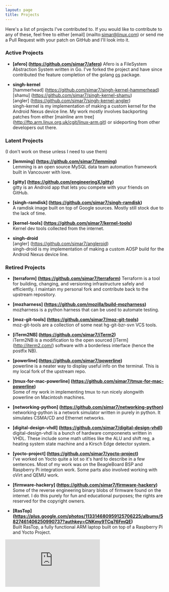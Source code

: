 ```yaml
---
layout: page
title: Projects
---
```


Here's a list of projects I've contributed to. If you would like to contribute to any of these, feel free to either [email] (mailto:simar@linux.com) or send me a Pull Request with your patch on GitHub and I'll look into it.

### Active Projects

* **[afero] (https://github.com/simar7/afero)**
Afero is a FileSystem Abstraction System written in Go. I've forked the project and have since contributed the feature completion of the golang [os](https://golang.org/pkg/os) package.

* **singh-kernel**    
[hammerhead] (https://github.com/simar7/singh-kernel-hammerhead)    
[shamu] (https://github.com/simar7/singh-kernel-shamu)        
[angler] (https://github.com/simar7/singh-kernel-angler)    
singh-kernel is my implementation of making a custom kernel for the Android Nexus device line. My work mostly involves backporting patches from either [mainline arm tree] (http://ftp.arm.linux.org.uk/cgit/linux-arm.git) or sideporting from other developers out there.

### Latent Projects
(I don't work on these unless I need to use them)

* **[lemming] (https://github.com/simar7/lemming)**    
Lemming is an open source MySQL data team automation framework built in Vancouver with love.

* **[gitty] (https://github.com/engineeringX/gitty)**    
gitty is an Android app that lets you compete with your friends on GitHub.

* **[singh-ramdisk] (https://github.com/simar7/singh-ramdisk)**    
A ramdisk image built on top of Google sources. Mostly still stock due to the lack of time.

* **[kernel-tools] (https://github.com/simar7/kernel-tools)**    
Kernel dev tools collected from the internet.

* **singh-droid**      
[angler] (https://github.com/simar7/angleroid)        
singh-droid is my implementation of making a custom AOSP build for the Android Nexus device line.

### Retired Projects

* **[terraform] (https://github.com/simar7/terraform)**
Terraform is a tool for building, changing, and versioning infrastructure safely and efficiently. I maintain my personal fork and contribute back to the upstream repository.

* **[mozharness] (https://github.com/mozilla/build-mozharness)**    
mozharness is a python harness that can be used to automate testing.

* **[moz-git-tools] (https://github.com/simar7/moz-git-tools)**    
moz-git-tools are a collection of some neat hg-git-bzr-svn VCS tools.

* **[iTerm2NB] (https://github.com/simar7/iTerm2)**    
iTerm2NB is a modification to the open sourced [iTerm] (http://iterm2.com/) software with a borderless interface (hence the postfix NB).

* **[powerline] (https://github.com/simar7/powerline)**     
powerline is a neater way to display useful info on the terminal. This is my local fork of the upstream repo.

* **[tmux-for-mac-powerline] (https://github.com/simar7/tmux-for-mac-powerline)**     
Some of my work in implementing tmux to run nicely alongwith powerline on Macintosh machines.

* **[networking-python] (https://github.com/simar7/networking-python)**    
networking-python is a network simulator written in purely in python. It simulates CSMA/CD and Ethernet networks.

* **[digital-design-vhdl] (https://github.com/simar7/digital-design-vhdl)**     
digital-design-vhdl is a bunch of hardware componenets written in VHDL. These include some math utilties like the ALU and shift reg, a heating system state machine and a Kirsch Edge detector system.

* **[yocto-project] (https://github.com/simar7/yocto-project)**    
I've worked on Yocto quite a lot so it's hard to describe in a few sentences. Most of my work was on the BeagleBoard BSP and Raspberry Pi integration work. Some parts also involved working with oVirt and QEMU work.

* **[firmware-hackery] (https://github.com/simar7/firmware-hackery)**    
Some of the reverse engineering binary blobs of firmware found on the internet. I do this purely for fun and educational purposes; the rights are reserved for the copyright owners.

* **[RasTop] (https://plus.google.com/photos/113314680959125706225/albums/5827461406250990737?authkey=CNKmy9TCq76FmQE)**    
Built RasTop, a fully functional ARM laptop built on top of a Raspberry Pi and Yocto Project.


[![Analytics](https://ga-beacon.appspot.com/UA-58200910-1/simar7.github.io/projects.md?pixel)](https://github.com/igrigorik/ga-beacon)
